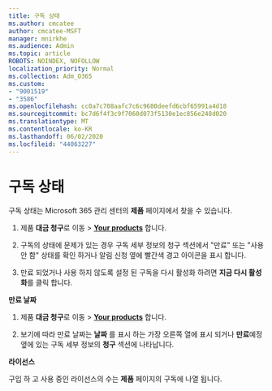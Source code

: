 ```yaml
---
title: 구독 상태
ms.author: cmcatee
author: cmcatee-MSFT
manager: mnirkhe
ms.audience: Admin
ms.topic: article
ROBOTS: NOINDEX, NOFOLLOW
localization_priority: Normal
ms.collection: Adm_O365
ms.custom:
- "9001519"
- "3586"
ms.openlocfilehash: cc0a7c708aafc7c6c9680deefd6cbf65991a4d18
ms.sourcegitcommit: bc7d6f4f3c9f7060d073f5130e1ec856e248d020
ms.translationtype: MT
ms.contentlocale: ko-KR
ms.lasthandoff: 06/02/2020
ms.locfileid: "44063227"
---
```

# <a name="subscription-status"></a>구독 상태

구독 상태는 Microsoft 365 관리 센터의 **제품** 페이지에서 찾을 수 있습니다.

1. 제품 **대금 청구**로 이동  >  **[Your products](https://go.microsoft.com/fwlink/p/?linkid=842054)** 합니다.

2. 구독의 상태에 문제가 있는 경우 구독 세부 정보의 청구 섹션에서 "만료" 또는 "사용 안 함" 상태를 확인 하거나 알림 신청 옆에 빨간색 경고 아이콘을 표시 합니다.

3. 만료 되었거나 사용 하지 않도록 설정 된 구독을 다시 활성화 하려면 **지금 다시 활성화**를 클릭 합니다.

**만료 날짜**

1. 제품 **대금 청구**로 이동  >  **[Your products](https://go.microsoft.com/fwlink/p/?linkid=842054)** 합니다.

2. 보기에 따라 만료 날짜는 **날짜** 를 표시 하는 가장 오른쪽 열에 표시 되거나 **만료**예정 옆에 있는 구독 세부 정보의 **청구** 섹션에 나타납니다.

**라이선스**

구입 하 고 사용 중인 라이선스의 수는 **제품** 페이지의 구독에 나열 됩니다.

